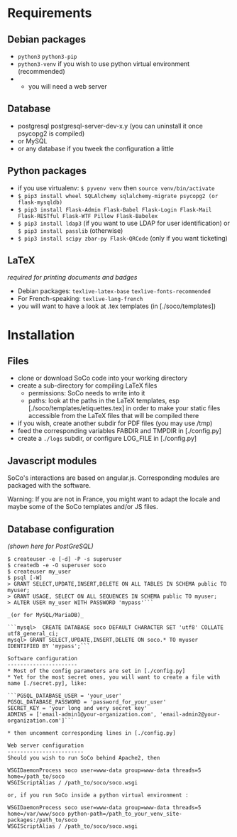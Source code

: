Requirements
============
Debian packages
---------------
* `python3` `python3-pip`
* `python3-venv` if you wish to use python virtual environment (recommended)
* + you will need a web server

Database
--------
* postgresql postgresql-server-dev-x.y (you can uninstall it once psycopg2 is compiled)
* or MySQL
* or any database if you tweek the configuration a little

Python packages
---------------
* if you use virtualenv: `$ pyvenv venv` then `source venv/bin/activate`
* `$ pip3 install wheel SQLAlchemy sqlalchemy-migrate psycopg2 (or flask-mysqldb)`
* `$ pip3 install Flask-Admin Flask-Babel Flask-Login Flask-Mail Flask-RESTful Flask-WTF Pillow Flask-Babelex`
* `$ pip3 install ldap3` (if you want to use LDAP for user identification) or `$ pip3 install passlib` (otherwise)
* `$ pip3 install scipy zbar-py Flask-QRCode` (only if you want ticketing)

LaTeX
-----
_required for printing documents and badges_
* Debian packages: `texlive-latex-base` `texlive-fonts-recommended`
* For French-speaking: `texlive-lang-french`
* you will want to have a look at .tex templates (in [./soco/templates])


Installation
============
Files
-----
* clone or download SoCo code into your working directory
* create a sub-directory for compiling LaTeX files
  * permissions: SoCo needs to write into it
  * paths: look at the paths in the LaTeX templates, esp [./soco/templates/etiquettes.tex] in order to make your static files accessible from the LaTeX files that will be compiled there
* if you wish, create another subdir for PDF files (you may use /tmp)
* feed the corresponding variables FABDIR and TMPDIR in [./config.py]
* create a `./logs` subdir, or configure LOG_FILE in [./config.py]

Javascript modules
------------------
SoCo's interactions are based on angular.js. Corresponding modules are packaged with the software.

Warning: If you are not in France, you might want to adapt the locale and maybe some
of the SoCo templates and/or JS files.

Database configuration
----------------------
_(shown here for PostGreSQL)_

```$ sudo su - postgres
$ createuser -e [-d] -P -s superuser
$ createdb -e -O superuser soco
$ createuser my_user
$ psql [-W]
> GRANT SELECT,UPDATE,INSERT,DELETE ON ALL TABLES IN SCHEMA public TO myuser;
> GRANT USAGE, SELECT ON ALL SEQUENCES IN SCHEMA public TO myuser;
> ALTER USER my_user WITH PASSWORD 'mypass'```

_(or for MySQL/MariaDB)_

```mysql>  CREATE DATABASE soco DEFAULT CHARACTER SET 'utf8' COLLATE utf8_general_ci;
mysql> GRANT SELECT,UPDATE,INSERT,DELETE ON soco.* TO myuser IDENTIFIED BY 'mypass';```

Software configuration
----------------------
* Most of the config parameters are set in [./config.py]
* Yet for the most secret ones, you will want to create a file with name [./secret.py], like:

```PGSQL_DATABASE_USER = 'your_user'
PGSQL_DATABASE_PASSWORD = 'password_for_your_user'
SECRET_KEY = 'your long and very secret key'
ADMINS = ['email-admin1@your-organization.com', 'email-admin2@your-organization.com']```

* then uncomment corresponding lines in [./config.py]

Web server configuration
------------------------
Should you wish to run SoCo behind Apache2, then

WSGIDaemonProcess soco user=www-data group=www-data threads=5 home=/path_to/soco
WSGIScriptAlias / /path_to/soco/soco.wsgi

or, if you run SoCo inside a python virtual environment :

WSGIDaemonProcess soco user=www-data group=www-data threads=5 home=/var/www/soco python-path=/path_to_your_venv_site-packages:/path_to/soco
WSGIScriptAlias / /path_to/soco/soco.wsgi
